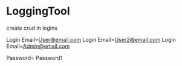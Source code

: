 # LoggingTool
 create crud in logins 


Login Email=User@email.com
Login Email=User2@email.com
Login Email=Admin@email.com

Password= Password1